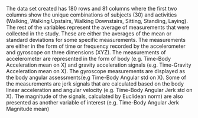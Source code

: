 The data set created has 180 rows and 81 columns where the first two columns show the unique combinations of subjects (30) and activities (Walking, Walking Upstairs, Walking Downstairs, Sitting, Standing, Laying). 
The rest of the variables represent the average of measurements that were collected in the study. These are either the averages of the mean or standard deviations for some specific measurements. 
The measurements are either in the form of time or frequency recorded by the accelerometer and gyroscope on three dimensions (XYZ). The measurements of accelerometer are represented in the form of body (e.g. Time-Body Acceleration mean on X) and gravity acceleration signals (e.g. Time-Gravity Acceleration mean on X). 
The gyroscope measurements are displayed as the body angular assessments(e.g Time-Body Angular std on X).
Some of the measurements are jerk signals that are calculated based on the body linear acceleration and angular velocity (e.g. Time-Body Angular Jerk std on X). 
The magnitude of the signals, calculated by Euclidean norm) are also presented as another variable of interest (e.g. Time-Body Angular Jerk Magnitude mean) 
 

